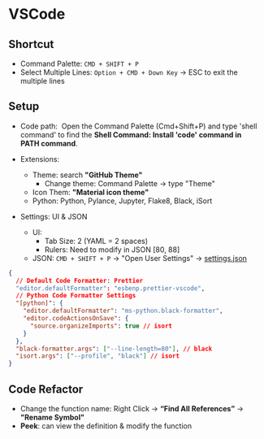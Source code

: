 # VSCode

## Shortcut

- Command Palette: `CMD + SHIFT + P`
- Select Multiple Lines: `Option + CMD + Down Key` &#8594; ESC to exit the multiple lines

## Setup

- Code path:  Open the Command Palette (Cmd+Shift+P) and type 'shell command' to find the **Shell Command: Install 'code' command in PATH command**.
- Extensions:
  - Theme: search **"GitHub Theme"**
    - Change theme: Command Palette &#8594; type "Theme"
  - Icon Them: **"Material icon theme"**
  - Python: Python, Pylance, Jupyter, Flake8, Black, iSort
- Settings: UI & JSON

  - UI:
    - Tab Size: 2 (YAML = 2 spaces)
    - Rulers: Need to modify in JSON [80, 88]
  - JSON: `CMD + SHIFT + P` &#8594; "Open User Settings" &#8594; [settings.json](../docs/assests/settings.json)

```json
{
  // Default Code Formatter: Prettier
  "editor.defaultFormatter": "esbenp.prettier-vscode",
  // Python Code Formatter Settings
  "[python]": {
    "editor.defaultFormatter": "ms-python.black-formatter",
    "editor.codeActionsOnSave": {
      "source.organizeImports": true // isort
    }
  },
  "black-formatter.args": ["--line-length=80"], // black
  "isort.args": ["--profile", "black"] // isort
}
```

## Code Refactor

- Change the function name: Right Click &#8594; **“Find All References”** &#8594; **"Rename Symbol"**
- **Peek**: can view the definition & modify the function
